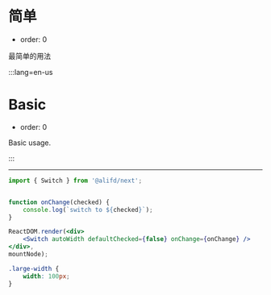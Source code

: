 # 简单

- order: 0

最简单的用法

:::lang=en-us
# Basic

- order: 0

Basic usage.

:::

---

````jsx
import { Switch } from '@alifd/next';


function onChange(checked) {
    console.log(`switch to ${checked}`);
}

ReactDOM.render(<div>
    <Switch autoWidth defaultChecked={false} onChange={onChange} />
</div>,
mountNode);
````

````css
.large-width {
    width: 100px;
}
````
